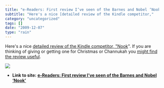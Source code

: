 ```yaml
---
title: "e-Readers: First review I’ve seen of the Barnes and Nobel ‘Nook’"
subtitle: "Here's a nice [detailed review of the Kindle competitor,"
category: "uncategorized"
tags: []
date: "2009-12-07"
type: "rain"
---
```

Here's a nice [detailed review of the Kindle competitor,
"Nook](<http://technologizer.com/2009/12/06/nook-review/>)". If you are
thinking of giving or getting one for Christmas or Channukah you [might find
the review useful](<http://technologizer.com/2009/12/06/nook-review/>).

![](https://i0.wp.com/img.zemanta.com/pixy.gif?w=584)


* **Link to site:** **[e-Readers: First review I’ve seen of the Barnes and Nobel ‘Nook’](None)**
